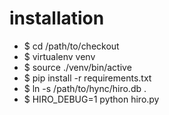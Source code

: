 
# installation
  - $ cd /path/to/checkout
  - $ virtualenv venv
  - $ source ./venv/bin/active
  - $ pip install -r requirements.txt
  - $ ln -s /path/to/hync/hiro.db .
  - $ HIRO_DEBUG=1 python hiro.py
